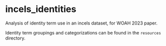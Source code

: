 # incels_identities
Analysis of identity term use in an incels dataset, for WOAH 2023 paper.

Identity term groupings and categorizations can be found in the `resources` directory.
